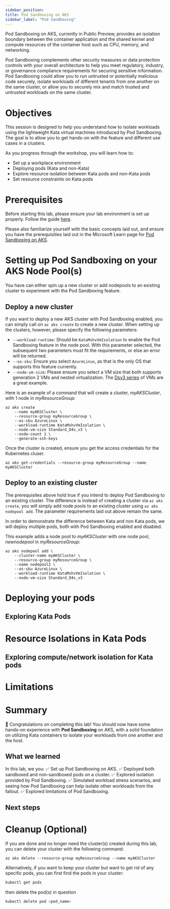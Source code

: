 ```yaml
---
sidebar_position: 
title: Pod Sandboxing on AKS
sidebar_label: "Pod Sandboxing"
---
```


Pod Sandboxing on AKS, currently in Public Preview, provides an isolation boundary between the container application and the shared kernel and compute resources of the container host such as CPU, memory, and networking. 

Pod Sandboxing complements other security measures or data protection controls with your overall architecture to help you meet regulatory, industry, or governance compliance requirements for securing sensitive information. Pod Sandboxing could allow you to run untrusted or potentially malicious code securely, isolate workloads of different tenants from one another on the same cluster, or allow you to securely mix and match trusted and untrusted workloads on the same cluster. 

# Objectives

This session is designed to help you understand how to isolate workloads using the lightweight Kata virtual machines introduced by Pod Sandboxing. The goal is to allow you to get hands-on with the feature and different use cases in a clusters.

As you progress through the workshop, you will learn how to:

- Set up a workplace environment
- Deploying pods (Kata and non-Kata)
- Explore resource isolation between Kata pods and non-Kata pods
- Set resource constraints on Kata pods

# Prerequisites

Before starting this lab, please ensure your lab environment is set up properly. Follow the guide [here](https://azure-samples.github.io/aks-labs/docs/getting-started/setting-up-lab-environment/).

Please also familiarize yourself with the basic concepts laid out, and ensure you have the prerequisities laid out in the Microsoft Learn page for [Pod Sandboxing on AKS](https://learn.microsoft.com/en-us/azure/aks/use-pod-sandboxing).

# Setting up Pod Sandboxing on your AKS Node Pool(s)

You have can either spin up a new cluster or add nodepools to an existing cluster to experiment with the Pod Sandboxing feature.

## Deploy a new cluster

If you want to deploy a new AKS cluster with Pod Sandboxing enabled, you can simply call on `az aks create` to create a new cluster. When setting up the clusters, however, please specify the following parameters:

- `--workload-runtime`: Should be `KataMshvVmIsolation` to enable the Pod Sandboxing feature in the node pool. With this parameter selected, the subsequent two parameters must fit the requirements, or else an error will be returned.
- `--os-sku`: Ensure you select `AzureLinux`, as that is the only OS that supports this feature currently.
- `--node-vm-size`: Please ensure you select a VM size that both supports generation 2 VMs and nested virtualization. The [Dsv3 series](https://learn.microsoft.com/en-us/azure/virtual-machines/sizes/general-purpose/dsv3-series?tabs=sizebasic) of VMs are a great example.

Here is an example of a command that will create a cluster, *myAKSCluster*, with 1 node in *myResourceGroup*:

```azurecli-interactive
az aks create
    --name myAKSCluster \
    --resource-group myResourceGroup \
    --os-sku AzureLinux \
    --workload-runtime KataMshvVmIsolation \
    --node-vm-size Standard_D4s_v3 \
    --node-count 1 \
    --generate-ssh-keys
```

Once the cluster is created, ensure you get the access credentials for the Kubernetes cluser.

```azurecli-interactive
az aks get-credentials --resource-group myResourceGroup --name myAKSCluster
```

## Deploy to an existing cluster

The prerequisites above hold true if you intend to deploy Pod Sandboxing to an existing cluster. The difference is instead of creating a cluster via `az aks create`, you will simply add node pools to an existing cluster using `az aks nodepool add`. The parameter requirements laid out above remain the same.

In order to demonstrate the difference between Kata and non Kata pods, we will deploy multiple pods, both with Pod Sandboxing enabled and disabled.

This example adds a node pool to *myAKSCluster* with one node pool, *newnodepool* in *myResourceGroup*:

```azurecli
az aks nodepool add \
    --cluster-name myAKSCluster \
    --resource-group myResourceGroup \
    --name nodepool2 \ 
    --os-sku AzureLinux \ 
    --workload-runtime KataMshvVmIsolation \
    --node-vm-size Standard_D4s_v3
```

# Deploying your pods

<!--  Going over how to deploy Kata and non-Kata pods. -->

## Exploring Kata Pods

<!-- Showcase isolation of Kata pods -->

# Resource Isolations in Kata Pods

<!-- Set up resource limits on Kata pods, showcase a Kata pod using those resources -->

## Exploring compute/network isolation for Kata pods

<!-- [Networing] Pinging from Kata to non-Kata pod (this should work by default -->
<!-- [Networking] Setting up subnets for Kata pods different from non-Kata pods -->
<!-- [Compute] Simulate a noisy neighbor on a Kata pod vs. non-Kata pod -->

# Limitations

<!-- Note on performance limitations -->
<!-- Note on privileged pods, but capabailities should still work (showcase this). This should get fixed come GA. -->
<!-- Note on peripheral devices -->

# Summary

🎉 Congratulations on completing this lab! You should now have some hands-on experience with **Pod Sandboxing** on AKS, with a solid foundation on utilizing Kata containers to isolate your workloads from one another and the host. 

## What we learned

In this lab, we you:
✅ Set up Pod Sandboxing on AKS.
✅ Deployed both sandboxed and non-sandboxed pods on a cluster.
✅ Explored isolation provided by Pod Sandboxing.
✅ Simulated workload stress scenarios, and seeing how Pod Sandboxing can help isolate other workloads from the fallout.
✅ Explored limitations of Pod Sandboxing.

## Next steps

# Cleanup (Optional)

If you are done and no longer need the cluster(s) created during this lab, you can delete your cluster with the following command:

```azurecli-interactive
az aks delete --resource-group myResourceGroup --name myAKSCluster
```

Alternatively, if you want to keep your cluster but want to get rid of any specific pods, you can first find the pods in your cluster:

```bash
kubectl get pods
```

then delete the pod(s) in question

```bash
kubectl delete pod <pod_name>
```



